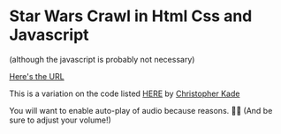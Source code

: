 # Star Wars Crawl in Html Css and Javascript

(although the javascript is probably not necessary)

[Here's the URL](http://www.tomsucks.fyi)

This is a variation on the code listed [HERE](https://dev.to/christopherkade/developing-the-star-wars-opening-crawl-in-htmlcss-2j9e) by [Christopher Kade](https://dev.to/christopherkade)

You will want to enable auto-play of audio because reasons. 🤷🏻‍ (And be sure to adjust your volume!)
